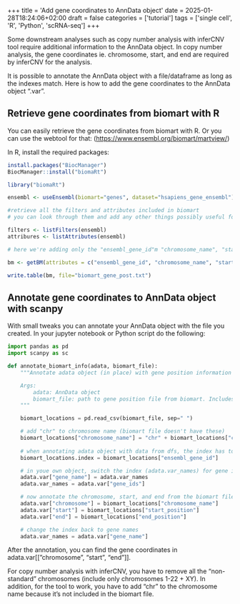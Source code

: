+++
title = 'Add gene coordinates to AnnData object'
date = 2025-01-28T18:24:06+02:00
draft = false
categories = ['tutorial']
tags = ['single cell', 'R', 'Python', 'scRNA-seq']
+++



Some downstream analyses such as copy number analysis with inferCNV tool require
 additional information to the AnnData object. In copy number analysis, the gene 
coordinates ie. chromosome, start, and end are required by inferCNV for the analysis.

It is possible to annotate the AnnData object with a file/dataframe as long as the 
indexes match. Here is how to add the gene coordinates to the AnnData object “.var”. 

## Retrieve gene coordinates from biomart with R

You can easily retrieve the gene coordinates from biomart with R.
 Or you can use the webtool for that: (https://www.ensembl.org/biomart/martview/)

In R, install the required packages:

```r
install.packages("BiocManager")
BiocManager::install("biomaRt")

library("biomaRt")

ensembl <- useEnsembl(biomart="genes", dataset="hsapiens_gene_ensembl")

#retrieve all the filters and attributes included in biomart
# you can look through them and add any other things possibly useful for you

filters <- listFilters(ensembl)
attribures <- listAttributes(ensembl)

# here we're adding only the "ensembl_gene_id"m "chromosome_name", "start_position", and "end_position" from the attributes

bm <- getBM(attributes = c("ensembl_gene_id", "chromosome_name", "start_position", "end_position"), mart=ensembl)

write.table(bm, file="biomart_gene_post.txt")
```

## Annotate gene coordinates to AnnData object with scanpy

With small tweaks you can annotate your AnnData object with the file you created. 
In your jupyter notebook or Python script do the following:

```python
import pandas as pd
import scanpy as sc

def annotate_biomart_info(adata, biomart_file):
	"""Annotate adata object (in place) with gene position information from biomart.

	Args:
		adata: AnnData object
		biomart_file: path to gene position file from biomart. Includes columns ["ensembl_gene_id", "chromosome_name", "start_position","end_position"]
	"""

	biomart_locations = pd.read_csv(biomart_file, sep=" ")

	# add "chr" to chromosome name (biomart file doesn't have these)
	biomart_locations["chromosome_name"] = "chr" + biomart_locations["chromosome_name"]
	
	# when annotating adata object with data from dfs, the index has to match
	biomart_locations.index = biomart_locations["ensembl_gene_id"]

	# in youe own object, switch the index (adata.var_names) for gene ids so that it matches the biomart file index
	adata.var["gene_name"] = adata.var_names
	adata.var_names = adata.var["gene_ids"]

	# now annotate the chromosome, start, and end from the biomart file
	adata.var["chromosome"] = biomart_locations["chromosome_name"]
	adata.var["start"] = biomart_locations["start_position"]
	adata.var["end"] = biomart_locations["end_position"]

	# change the index back to gene names
	adata.var_names = adata.var["gene_name"]
```

After the annotation, you can find the gene coordinates in 
adata.var[[”chromosome”, “start”, “end”]]. 

For copy number analysis with inferCNV, you have to remove all the “non-standard”
 chromosomes (include only chromosomes 1-22 + XY). In addition, for the tool to work,
 you have to add “chr” to the chromosome name because it’s not included in the biomart
 file.

